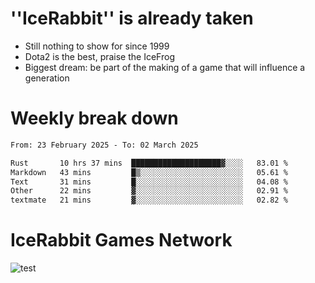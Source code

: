 # ''IceRabbit'' is already taken
- Still nothing to show for since 1999
- Dota2 is the best, praise the IceFrog
- Biggest dream: be part of the making of a game that will influence a generation

# Weekly break down
<!--START_SECTION:waka-->

```txt
From: 23 February 2025 - To: 02 March 2025

Rust       10 hrs 37 mins  ████████████████████▓░░░░   83.01 %
Markdown   43 mins         █▒░░░░░░░░░░░░░░░░░░░░░░░   05.61 %
Text       31 mins         █░░░░░░░░░░░░░░░░░░░░░░░░   04.08 %
Other      22 mins         ▓░░░░░░░░░░░░░░░░░░░░░░░░   02.91 %
textmate   21 mins         ▓░░░░░░░░░░░░░░░░░░░░░░░░   02.82 %
```

<!--END_SECTION:waka-->

# IceRabbit Games Network
![test](https://steam-stat.vercel.app/api?profileName=IceRabbit.png)
